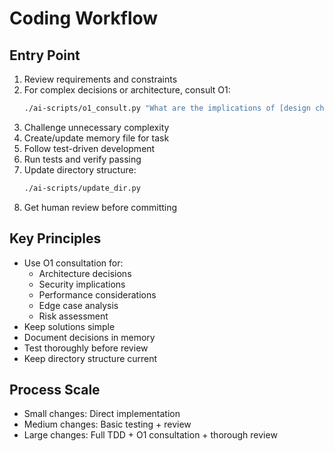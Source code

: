 # Coding Workflow

## Entry Point
1. Review requirements and constraints
2. For complex decisions or architecture, consult O1:
   ```bash
   ./ai-scripts/o1_consult.py "What are the implications of [design choice]?"
   ```
3. Challenge unnecessary complexity
4. Create/update memory file for task
5. Follow test-driven development
6. Run tests and verify passing
7. Update directory structure:
   ```bash
   ./ai-scripts/update_dir.py
   ```
8. Get human review before committing

## Key Principles
- Use O1 consultation for:
  - Architecture decisions
  - Security implications
  - Performance considerations
  - Edge case analysis
  - Risk assessment
- Keep solutions simple
- Document decisions in memory
- Test thoroughly before review
- Keep directory structure current

## Process Scale
- Small changes: Direct implementation
- Medium changes: Basic testing + review
- Large changes: Full TDD + O1 consultation + thorough review